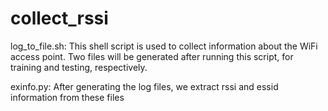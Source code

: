 # collect_rssi
log_to_file.sh: 
This shell script is used to collect information about the WiFi access point. 
Two files will be generated after running this script, for training and testing, respectively.

exinfo.py:
After generating the log files, we extract rssi and essid information from these files

